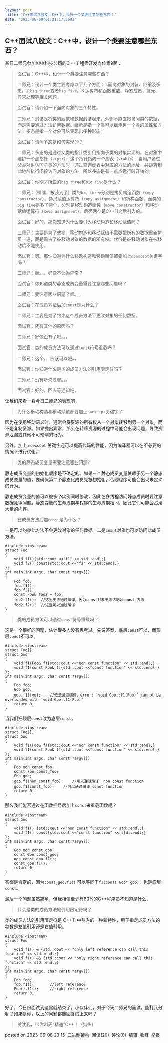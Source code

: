 ```yaml
---
layout: post
title: "C++面试八股文：C++中，设计一个类要注意哪些东西？"
date: "2023-06-09T01:21:17.269Z"
---
```

C++面试八股文：C++中，设计一个类要注意哪些东西？
---------------------------

某日二师兄参加XXX科技公司的C++工程师开发岗位第9面：

> 面试官：C++中，设计一个类要注意哪些东西？
> 
> 二师兄：设计一个类主要考虑以下几个方面：1.面向对象的封装、继承及多态。2.`big three`或者`big five`。3.运算符和函数重载、静态成员、友元、异常处理等相关问题。
> 
> 面试官：请介绍一下面向对象的三个特性。
> 
> 二师兄：封装是将类的函数和数据封装起来，外部不能直接访问类的数据，而是需要通过方法访问数据。继承是指一个类可以继承另一个类的属性和方法。多态是指一个对象可以表现出多种形态。
> 
> 面试官：请问多态是如何实现的？
> 
> 二师兄：多态的是通过父类的指针或引用指向子类的对象实现的。在对象中维护一个虚指针（`vtptr`），这个指针指向一个虚表（`vtable`），当用户通过父类对象访问子类的方法时，通过查询虚表中对应的方法的地址，并跳转到此地址执行间接访问对象的方法。所以多态是有一点点运行时开销的。
> 
> 面试官：你刚才所说的`big three`和`big five`是什么？
> 
> 二师兄：（嘿嘿，被装到了）类的`big three`分别是拷贝构造函数（`copy constructor`）、拷贝赋值运算符（`copy assignment`）和析构函数。而类的`big five`则多了两个，分别是移动构造函数（`move constructor`）和移动赋值运算符（`move assignment`）。后面两个是C++11之后引入的。
> 
> 面试官：好的。那你知道为什么要引入移动构造和移动赋值吗？
> 
> 二师兄：主要是为了效率。移动构造和移动赋值不需要把所有的数据重新拷贝一遍，而是霸占了被移动对象的数据的所有权。代价是被移动对象在被移动后不能使用。
> 
> 面试官：嗯。那你知道为什么移动构造和移动赋值都要加上`noexcept`关键字吗？
> 
> 二师兄：额。。。好像不让抛异常？
> 
> 面试官：你知道类的静态成员变量需要注意哪些问题吗？
> 
> 二师兄：要注意哪些问题？额。。。
> 
> 面试官：在成员方法后加`const`是为什么？
> 
> 二师兄：主要是为了约束这个成员方法不更改对象的任何数据。
> 
> 面试官：还有其他的原因吗？
> 
> 二师兄：好像没有了吧。。。
> 
> 面试官：类的成员方法可以通过`const`符号重载吗？
> 
> 二师兄：这个，，应该可以吧。。
> 
> 面试官：你知道什么是类的成员方法的引用限定符吗？
> 
> 二师兄：没有听说过耶。。。
> 
> 面试官：好的，回去等通知吧。

让我们来看一看今日二师兄的表现吧，

> 为什么移动构造和移动赋值都要加上`noexcept`关键字？

因为在使用移动语义时，通常会将资源的所有权从一个对象转移到另一个对象，而不是复制资源。如果抛出异常，那么在转移资源的过程中可能会出现问题，导致资源泄漏或其他不可预测的行为。

另外，加上 `noexcept` 关键字还可以提高代码的性能，因为编译器可以在不必要的情况下进行优化。

> 类的静态成员变量需要注意哪些问题?

静态成员变量的初始化顺序是不确定的。如果一个静态成员变量依赖于另一个静态成员变量的值，要确保第二个静态化成员先被初始化，否则程序可能会出现未定义的行为。

静态成员变量的值可以被多个实例同时修改，因此在多线程访问静态成员时要注意数据竞争问题。静态变量的生命周期与程序的生命周期相同，因此它们可能会占用大量的内存。

> 在成员方法后加`const`是为什么？

一是可以约束此方法不会更改对象的任何数据。二是`cosnt`对象也可以访问此成员方法。

    #include <iostream>
    struct Foo
    {
        void f1(){std::cout <<"f1" << std::endl;}
        void f2() const{std::cout <<"f2" << std::endl;}
    };
    int main(int argc, char const *argv[])
    {
        Foo foo;
        foo.f1();
        foo.f2();
        const Foo& foo2 = foo;
        foo2.f1();  //这里无法通过编译，因为const对象无法访问非const 方法
        foo2.f2();  //这里可以通过编译
    }
    

> 类的成员方法可以通过`const`符号重载吗？

这是一个很好的问题，估计很多人没有思考过。先说答案，底层`const`可以，而顶层`const`不可以。

    #include <iostream>
    struct Foo{};
    struct Goo
    {
        void f1(Foo& f){std::cout <<"non const function" << std::endl;}
        void f1(const Foo& f){std::cout <<"const function" << std::endl;}
    };
    int main(int argc, char const *argv[])
    {
        Foo foo;
        Goo goo;
        goo.f1(foo);    //无法通过编译，error: ‘void Goo::f1(Foo)’ cannot be overloaded with ‘void Goo::f1(Foo)’
        return 0;
    }
    

当我们把顶层`const`改为底层`const`，

    #include <iostream>
    struct Foo{};
    struct Goo
    {
        void f1(Foo& f){std::cout <<"non const function" << std::endl;}
        void f1(const Foo& f){std::cout <<"const function" << std::endl;}
    };
    int main(int argc, char const *argv[])
    {
        Foo non_const_foo;
        const Foo const_foo;
        Goo goo;
        goo.f1(non_const_foo);    //可以通过编译	non const function
        goo.f1(const_foo);    //可以通过编译 const function
        return 0;
    }
    

那么我们能否通过在函数括号后加上`const`来重载函数呢？

    #include <iostream>
    struct Goo
    {
        void f1() {std::cout <<"non const function" << std::endl;}
        void f1() const{std::cout <<"const function" << std::endl;}
    };
    int main(int argc, char const *argv[])
    {
        Goo non_const_goo;
        const Goo const_goo;
        non_const_goo.f1();   
        const_goo.f1();   
        return 0;
    }
    

答案是肯定的，因为`const_goo.f1()` 可以等同于`f1(const Goo* goo)`，也是底层`const`。

最后一个问题虽然简单，但我相信至少有80%的C++程序员不知道是什么，

> 什么是类的成员方法的引用限定符吗？

类的成员方法的引用限定符是 C++11 中引入的一种新特性，用于指定成员方法的参数是左值引用还是右值引用。

    #include <iostream>
    struct Foo
    {
        void f1() & {std::cout << "only left reference can call this function" << std::endl;}
        void f1() && {std::cout << "only right reference can call this function" << std::endl;}
    };
    int main(int argc, char const *argv[])
    {
        Foo foo;
        foo.f1();       //left reference
        Foo().f1();     //right reference
        return 0;
    }
    

好了，今日份面试到这里就结束了，小伙伴们，对于今天二师兄的面试，能打几分呢？如果是你，以上的问题都能回答的上来吗？

> 关注我，带你21天“精通”C++！（狗头）

posted on 2023-06-08 23:15  [二进制架构](https://www.cnblogs.com/binarch/)  阅读(20)  评论(0)  [编辑](https://i.cnblogs.com/EditPosts.aspx?postid=17467955)  [收藏](javascript:void(0))  [举报](javascript:void(0))
